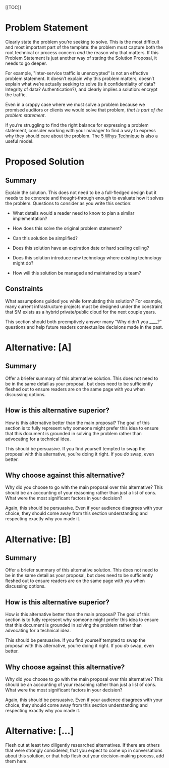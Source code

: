 [[TOC]]

# Problem Statement

Clearly state the problem you’re seeking to solve. This is the most difficult and most important part of the template: the problem must capture both the root technical or process concern *and* the reason why that matters. If this Problem Statement is just another way of stating the Solution Proposal, it needs to go deeper.

For example, "Inter-service traffic is unencrypted" is not an effective problem statement. It doesn’t explain why this problem matters, doesn’t explain what we’re actually seeking to solve (is it confidentiality of data? Integrity of data? Authentication?), and clearly implies a solution: encrypt the traffic.

Even in a crappy case where we must solve a problem because we promised auditors or clients we would solve that problem, *that is part of the problem statement*.

If you’re struggling to find the right balance for expressing a problem statement, consider working with your manager to find a way to express why they should care about the problem. The [5 Whys Technique](https://en.wikipedia.org/wiki/5_Whys) is also a useful model.

# Proposed Solution

## Summary

Explain the solution. This does not need to be a full-fledged design but it needs to be concrete and thought-through enough to evaluate how it solves the problem. Questions to consider as you write this section:

* What details would a reader need to know to plan a similar implementation?

* How does this solve the original problem statement?

* Can this solution be simplified?

* Does this solution have an expiration date or hard scaling ceiling?

* Does this solution introduce new technology where existing technology might do?

* How will this solution be managed and maintained by a team?

## Constraints

What assumptions guided you while formulating this solution? For example, many current infrastructure projects must be designed under the constraint that SM exists as a hybrid private/public cloud for the next couple years.

This section should both preemptively answer many "Why didn’t you ____?" questions and help future readers contextualize decisions made in the past.

# Alternative: [A]

## Summary

Offer a briefer summary of this alternative solution. This does not need to be in the same detail as your proposal, but does need to be sufficiently fleshed out to ensure readers are on the same page with you when discussing options.

## How is this alternative superior?

How is this alternative better than the main proposal? The goal of this section is to fully represent why someone might prefer this idea to ensure that this document is grounded in solving the problem rather than advocating for a technical idea.

This should be persuasive. If you find yourself tempted to swap the proposal with this alternative, you’re doing it right. If you *do* swap, even better.

## Why choose against this alternative?

Why did you choose to go with the main proposal over this alternative? This should be an accounting of your reasoning rather than just a list of cons. What were the most significant factors in your decision?

Again, this should be persuasive. Even if your audience disagrees with your choice, they should come away from this section understanding and respecting exactly why you made it.

# Alternative: [B]

## Summary

Offer a briefer summary of this alternative solution. This does not need to be in the same detail as your proposal, but does need to be sufficiently fleshed out to ensure readers are on the same page with you when discussing options.

## How is this alternative superior?

How is this alternative better than the main proposal? The goal of this section is to fully represent why someone might prefer this idea to ensure that this document is grounded in solving the problem rather than advocating for a technical idea.

This should be persuasive. If you find yourself tempted to swap the proposal with this alternative, you’re doing it right. If you *do* swap, even better.

## Why choose against this alternative?

Why did you choose to go with the main proposal over this alternative? This should be an accounting of your reasoning rather than just a list of cons. What were the most significant factors in your decision?

Again, this should be persuasive. Even if your audience disagrees with your choice, they should come away from this section understanding and respecting exactly why you made it.

# Alternative: [...]

Flesh out at least two diligently researched alternatives. If there are others that were strongly considered, that you expect to come up in conversations about this solution, or that help flesh out your decision-making process, add them here.

